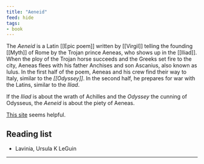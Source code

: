 ```yaml
---
title: "Aeneid"
feed: hide
tags:
- book
---
```


The _Aeneid_ is a Latin [[Epic poem]] written by [[Virgil]] telling the founding [[Myth]] of Rome by the Trojan prince Aeneas, who shows up in the [[Iliad]]. When the ploy of the Trojan horse succeeds and the Greeks set fire to the city, Aeneas flees with his father Anchises and son Ascanius, also known as Iulus. In the first half of the poem, Aeneas and his crew find their way to Italy, similar to the _[[Odyssey]]_. In the second half, he prepares for war with the Latins, similar to the _Iliad_.

If the _Iliad_ is about the wrath of Achilles and the _Odyssey_ the cunning of Odysseus, the _Aeneid_ is about the piety of Aeneas.

[This site](https://aeneid.co/) seems helpful.


## Reading list

* Lavinia, Ursula K LeGuin


---
